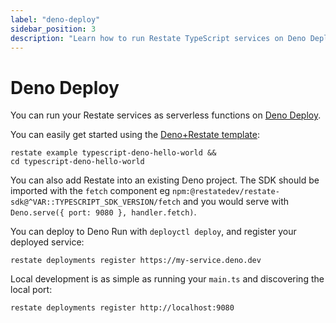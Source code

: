 ```yaml
---
label: "deno-deploy"
sidebar_position: 3
description: "Learn how to run Restate TypeScript services on Deno Deploy."
---
```


# Deno Deploy

You can run your Restate services as serverless functions on [Deno Deploy](https://deno.com/deploy).

You can easily get started using the
[Deno+Restate template](https://github.com/restatedev/examples/tree/main/templates/deno):
```shell CLI
restate example typescript-deno-hello-world &&
cd typescript-deno-hello-world
```

You can also add Restate into an existing Deno project. The SDK should be imported with the `fetch` component eg
`npm:@restatedev/restate-sdk@^VAR::TYPESCRIPT_SDK_VERSION/fetch` and you would serve with `Deno.serve({ port: 9080 }, handler.fetch)`.

You can deploy to Deno Run with `deployctl deploy`, and register your deployed
service:
```shell CLI
restate deployments register https://my-service.deno.dev
```

Local development is as simple as running your `main.ts` and discovering the local
port:
```shell CLI
restate deployments register http://localhost:9080
```
